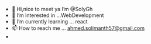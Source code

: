 - 👋 Hi,nice to meet ya I’m @SolyGh
- 👀 I’m interested in ...WebDevelopment 
- 🌱 I’m currently learning ... react
- 📫 How to reach me ... ahmed.solimanth57@gmail.com
- 

<!---
SolyGh/SolyGh is a ✨ special ✨ repository because its `README.md` (this file) appears on your GitHub profile.
You can click the Preview link to take a look at your changes.
--->
